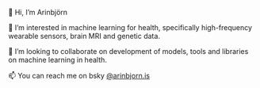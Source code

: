 👋 Hi, I’m Arinbjörn

🔎 I’m interested in machine learning for health, specifically high-frequency wearable sensors, brain MRI and genetic data.

<!-- 🌱 I’m currently working at Evidation Health and am an Honorary Research Associate at Imperial College London. -->

💞️ I’m looking to collaborate on development of models, tools and libraries on machine learning in health.

📫 You can reach me on bsky [@arinbjorn.is](https://bsky.app/profile/arinbjorn.is)

<!---
arinbjornk/arinbjornk is a ✨ special ✨ repository because its `README.md` (this file) appears on your GitHub profile.
You can click the Preview link to take a look at your changes.
--->
